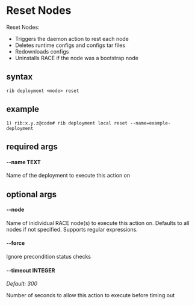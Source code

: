 # Reset Nodes

Reset Nodes:
- Triggers the daemon action to rest each node
- Deletes runtime configs and configs tar files
- Redownloads configs
- Uninstalls RACE if the node was a bootstrap node

## syntax

```
rib deployment <mode> reset
```

## example

```
1) rib:x.y.z@code# rib deployment local reset --name=example-deployment
```

## required args

#### --name TEXT

Name of the deployment to execute this action on

## optional args

#### --node
Name of inidividual RACE node(s) to execute this action on. Defaults to all nodes if not specified. Supports regular expressions.

#### --force
Ignore precondition status checks

#### --timeout INTEGER

*Default: 300*

Number of seconds to allow this action to execute before timing out


